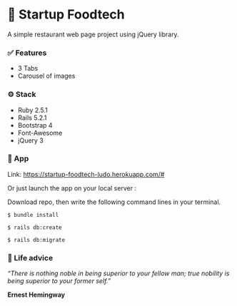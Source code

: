 # 🥗  Startup Foodtech 
A simple restaurant web page project using jQuery library.


### ✅  Features 
- 3 Tabs
- Carousel of images

### ⚙️ Stack 
- Ruby 2.5.1
- Rails 5.2.1
- Bootstrap 4
- Font-Awesome
- jQuery 3

### 🚀  App 
Link: https://startup-foodtech-ludo.herokuapp.com/#

Or just launch the app on your local server :

Download repo, then write the following command lines in your terminal.

`
$ bundle install
`

`$ rails db:create`

`$ rails db:migrate`

### 🙏  Life advice 

_“There is nothing noble in being superior to your fellow man; true nobility is being superior to your former self.”_

**Ernest Hemingway**
